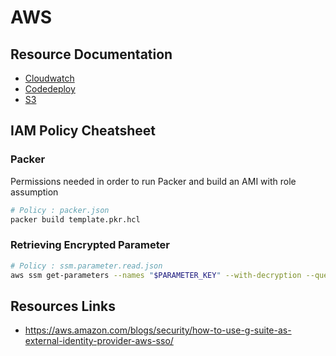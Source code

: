 # AWS

## Resource Documentation
* [Cloudwatch](aws/cloudwatch.md)
* [Codedeploy](aws/codedeploy.md)
* [S3](aws/s3.md)

## IAM Policy Cheatsheet

### Packer
Permissions needed in order to run Packer and build an AMI with role assumption
```bash
# Policy : packer.json
packer build template.pkr.hcl
```

### Retrieving Encrypted Parameter
```bash
# Policy : ssm.parameter.read.json
aws ssm get-parameters --names "$PARAMETER_KEY" --with-decryption --query "Parameters[*].{Value:Value}" --output text
```

## Resources Links
* https://aws.amazon.com/blogs/security/how-to-use-g-suite-as-external-identity-provider-aws-sso/